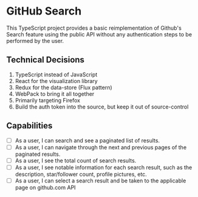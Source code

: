 # GitHub Search

This TypeScript project provides a basic reimplementation of Github's Search
feature using the public API without any authentication steps to be performed
by the user.

## Technical Decisions

1. TypeScript instead of JavaScript
2. React for the visualization library
3. Redux for the data-store (Flux pattern)
4. WebPack to bring it all together
5. Primarily targeting Firefox
6. Build the auth token into the source, but keep it out of source-control

## Capabilities

- [ ] As a user, I can search and see a paginated list of results.
- [ ] As a user, I can navigate through the next and previous pages of the
      paginated results.
- [ ] As a user, I see the total count of search results.
- [ ] As a user, I see notable information for each search result,
      such as the description, star/follower count, profile pictures, etc.
- [ ] As a user, I can select a search result and be taken to the applicable
      page on github.com API
